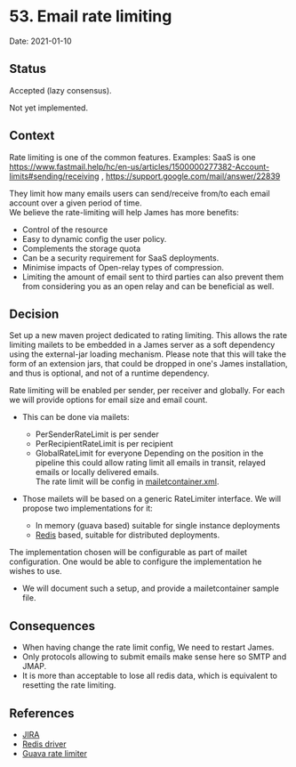 # 53. Email rate limiting

Date: 2021-01-10

## Status

Accepted (lazy consensus).

Not yet implemented.

## Context

Rate limiting is one of the common features. Examples: SaaS is
one https://www.fastmail.help/hc/en-us/articles/1500000277382-Account-limits#sending/receiving
, https://support.google.com/mail/answer/22839

They limit how many emails users can send/receive from/to each email account over a given period of time.  
We believe the rate-limiting will help James has more benefits:

- Control of the resource
- Easy to dynamic config the user policy.
- Complements the storage quota
- Can be a security requirement for SaaS deployments.
- Minimise impacts of Open-relay types of compression.
- Limiting the amount of email sent to third parties can also prevent them from considering you as an open relay and can
  be beneficial as well.

## Decision

Set up a new maven project dedicated to rating limiting. This allows the rate limiting mailets to be embedded in a James
server as a soft dependency using the external-jar loading mechanism. Please note that this will take the form of an
extension jars, that could be dropped in one's James installation, and thus is optional, and not of a runtime
dependency.

Rate limiting will be enabled per sender, per receiver and globally. For each we will provide options for email size and
email count.

- This can be done via mailets:
    - PerSenderRateLimit is per sender
    - PerRecipientRateLimit is per recipient
    - GlobalRateLimit for everyone Depending on the position in the pipeline this could allow rating limit all emails in
      transit, relayed emails or locally delivered emails.    
      The rate limit will be config
      in [mailetcontainer.xml](/server/apps/distributed-app/sample-configuration/mailetcontainer.xml).

- Those mailets will be based on a generic RateLimiter interface. We will propose two implementations for it:
    - In memory (guava based) suitable for single instance deployments
    - [Redis](https://redis.io) based, suitable for distributed deployments.

The implementation chosen will be configurable as part of mailet configuration. One would be able to configure the
implementation he wishes to use.

- We will document such a setup, and provide a mailetcontainer sample file.

## Consequences

- When having change the rate limit config, We need to restart James.
- Only protocols allowing to submit emails make sense here so SMTP and JMAP.
- It is more than acceptable to lose all redis data, which is equivalent to resetting the rate limiting.

## References

- [JIRA](https://issues.apache.org/jira/browse/JAMES-3693)
- [Redis driver](https://github.com/lettuce-io/lettuce-core#reactive-api)
- [Guava rate limiter](https://guava.dev/releases/19.0/api/docs/index.html?com/google/common/util/concurrent/RateLimiter.html)